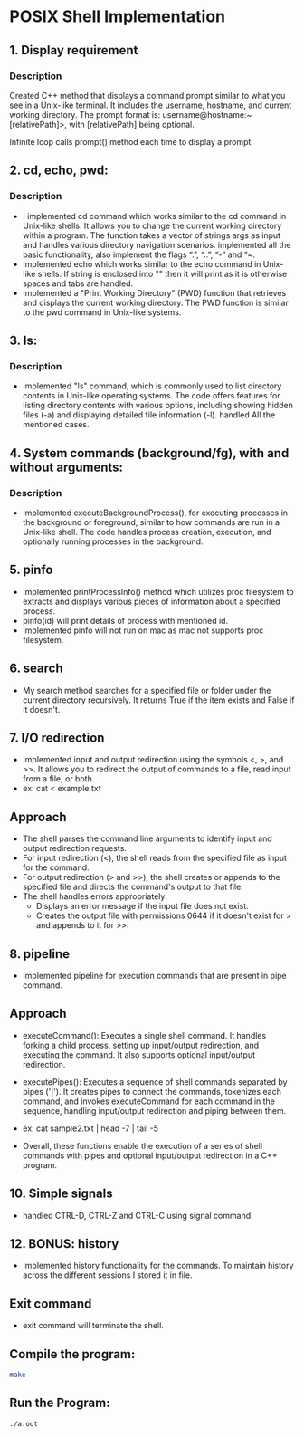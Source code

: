 # POSIX Shell Implementation

## 1. Display requirement

### Description

Created C++ method that displays a command prompt similar to what you see in a Unix-like terminal. It includes the username, hostname, and current working directory. The prompt format is: username@hostname:~[relativePath]>, with [relativePath] being optional.

Infinite loop calls prompt() method each time to display a prompt.

## 2. cd, echo, pwd:

### Description

- I implemented cd command which works similar to the cd command in Unix-like shells. It allows you to change the current working directory within a program. The function takes a vector of strings args as input and handles various directory navigation scenarios. implemented all the basic functionality, also implement the flags “.”, “..”, “-” and “~.
- Implemented echo which works similar to the echo command in Unix-like shells. If string is enclosed into "" then it will print as it is otherwise spaces and tabs are handled.
- Implemented a "Print Working Directory" (PWD) function that retrieves and displays the current working directory. The PWD function is similar to the pwd command in Unix-like systems.

## 3. ls:

### Description

- Implemented "ls" command, which is commonly used to list directory contents in Unix-like operating systems. The code offers features for listing directory contents with various options, including showing hidden files (-a) and displaying detailed file information (-l). handled All the mentioned cases.

## 4. System commands (background/fg), with and without arguments:

### Description

- Implemented executeBackgroundProcess(), for executing processes in the background or foreground, similar to how commands are run in a Unix-like shell. The code handles process creation, execution, and optionally running processes in the background.

## 5. pinfo

- Implemented printProcessInfo() method which utilizes proc filesystem to extracts and displays various pieces of information about a specified process.
- pinfo(id) will print details of process with mentioned id.
- Implemented pinfo will not run on mac as mac not supports proc filesystem.

## 6. search

- My search method searches for a specified file or folder under the current directory recursively. It returns True if the item exists and False if it doesn't.

## 7. I/O redirection

- Implemented input and output redirection using the symbols <, >, and >>. It allows you to redirect the output of commands to a file, read input from a file, or both.
- ex: cat < example.txt

## Approach

- The shell parses the command line arguments to identify input and output redirection requests.
- For input redirection (<), the shell reads from the specified file as input for the command.
- For output redirection (> and >>), the shell creates or appends to the specified file and directs the command's output to that file.
- The shell handles errors appropriately:
  - Displays an error message if the input file does not exist.
  - Creates the output file with permissions 0644 if it doesn't exist for > and appends to it for >>.

## 8. pipeline

- Implemented pipeline for execution commands that are present in pipe command.

## Approach

- executeCommand(): Executes a single shell command. It handles forking a child process, setting up input/output redirection, and executing the command. It also supports optional input/output redirection.

- executePipes(): Executes a sequence of shell commands separated by pipes ('|'). It creates pipes to connect the commands, tokenizes each command, and invokes executeCommand for each command in the sequence, handling input/output redirection and piping between them.
- ex: cat sample2.txt | head -7 | tail -5

- Overall, these functions enable the execution of a series of shell commands with pipes and optional input/output redirection in a C++ program.

## 10. Simple signals

- handled CTRL-D, CTRL-Z and CTRL-C using signal command.

## 12. BONUS: history

- Implemented history functionality for the commands. To maintain history across the different sessions I stored it in file.

## Exit command

- exit command will terminate the shell.

## Compile the program:

```sh
make
```

## Run the Program:

```sh
./a.out
```
